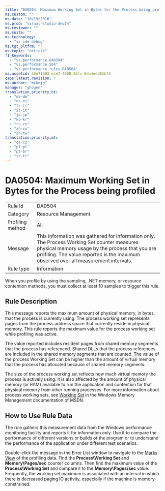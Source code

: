 ```yaml
---
title: "DA0504: Maximum Working Set in Bytes for the Process being profiled | Microsoft Docs"
ms.custom: ""
ms.date: "10/19/2016"
ms.prod: "visual-studio-dev14"
ms.reviewer: ""
ms.suite: ""
ms.technology: 
  - "vs-ide-debug"
ms.tgt_pltfrm: ""
ms.topic: "article"
f1_keywords: 
  - "vs.performance.DA0504"
  - "vs.performance.504"
  - "vs.performance.rules.DA0504"
ms.assetid: 36e71603-ece7-4000-85fc-9da4eed61bf2
caps.latest.revision: 7
ms.author: "mikejo"
manager: "ghogen"
translation.priority.ht: 
  - "de-de"
  - "es-es"
  - "fr-fr"
  - "it-it"
  - "ja-jp"
  - "ko-kr"
  - "ru-ru"
  - "zh-cn"
  - "zh-tw"
translation.priority.mt: 
  - "cs-cz"
  - "pl-pl"
  - "pt-br"
  - "tr-tr"
---
```

# DA0504: Maximum Working Set in Bytes for the Process being profiled
|||  
|-|-|  
|Rule Id|DA0504|  
|Category|Resource Management|  
|Profiling method|All|  
|Message|This information was gathered for information only. The Process Working Set counter measures physical memory usage by the process that you are profiling. The value reported is the maximum observed over all measurement intervals.|  
|Rule type|Information|  
  
 When you profile by using the sampling, .NET memory, or resource contention methods, you must collect at least 10 samples to trigger this rule.  
  
## Rule Description  
 This message reports the maximum amount of physical memory, in bytes, that the process is currently using. The process working set represents pages from the process address space that currently reside in physical memory. This rule reports the maximum value for the process working set while profiling was active.  
  
 The value reported includes resident pages from shared memory segments that the process has referenced. Shared DLLs that the process references are included in the shared memory segments that are counted. The value of the process Working Set can be higher than the amount of virtual memory that the process has allocated because of shared memory segments.  
  
 The size of the process working set reflects how much virtual memory the process is actively using. It is also affected by the amount of physical memory (or RAM) available to run the application and contention for that physical memory from other running processes. For more information about process working sets, see [Working Set](http://go.microsoft.com/fwlink/?LinkId=177830) in the Windows Memory Management documentation of MSDN.  
  
## How to Use Rule Data  
 The rule gathers this measurement data from the Windows performance monitoring facility and reports it for information only. Use it to compare the performance of different versions or builds of the program or to understand the performance of the application under different test scenarios.  
  
 Double-click the message in the Error List window to navigate to the [Marks View](../profiling/marks-view.md) of the profiling data. Find the **Process\Working Set** and **Memory\Pages/sec** counter columns. Then find the maximum value of the **Process\Working Set** and compare it to the **Memory\Pages/sec** value. Frequently, the working set maximum is associated with an interval in which there is decreased paging IO activity, especially if the machine is memory-constrained.